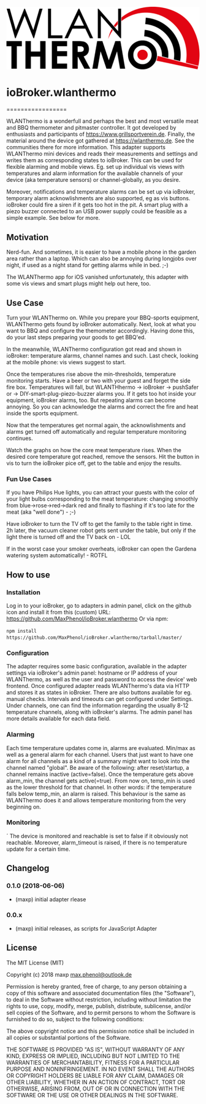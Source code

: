 ![Logo](admin/wlanthermo.png)
# ioBroker.wlanthermo
=================

WLANThermo is a wonderfull and perhaps the best and most versatile meat and BBQ thermometer and pitmaster controller. It got developed by enthusiasts and participants of https://www.grillsportverein.de. Finally, the material around the device got gathered at https://wlanthermo.de. See the communities there for more information.
This adapter supports WLANThermo mini devices and reads their measurements and settings and writes them as corresponding states to ioBroker. This can be used for flexible alarming and mobile views. Eg. set up individual vis views with temperatures and alarm information for the available channels of your device (aka temperature sensors) or channel-globally, as you desire.

Moreover, notifications and temperature alarms can be set up via ioBroker, temporary alarm acknowlishments are also supported, eg as vis buttons. ioBroker could fire a siren if it gets too hot in the pit. A smart plug with a piezo buzzer connected to an USB power supply could be feasible as a simple example. See below for more.

## Motivation

Nerd-fun. And sometimes, it is easier to have a mobile phone in the garden area rather than a laptop. Which can also be annoying during longjobs over night, if used as a night stand for getting alarms while in bed. ;-)

The WLANThermo app for iOS vanished unfortunately, this adapter with some vis views and smart plugs might help out here, too.

## Use Case

Turn your WLANThermo on. While you prepare your BBQ-sports equipment, WLANThermo gets found by ioBroker automatically. Next, look at what you want to BBQ and configure the themometer accordingly. Having done this, do your last steps preparing your goods to get BBQ'ed.

In the meanwhile, WLANThermo configuration got read and shown in ioBroker: temperature alarms, channel names and such. Last check, looking at the mobile phone: vis views suggest to start.

Once the temperatures rise above the min-thresholds, temperature monitoring starts. Have a beer or two with your guest and forget the side fire box. Temperatures will fall, but WLANTHhermo -> ioBroker -> pushSafer or -> DIY-smart-plug-piezo-buzzer alarms you. If it gets too hot inside your equipment, ioBroker alarms, too. But repeating alarms can become annoying. So you can acknowledge the alarms and correct the fire and heat inside the sports equipment.

Now that the temperatures get normal again, the acknowlishments and alarms get turned off automatically and regular temperature monitoring continues.

Watch the graphs on how the core meat temperature rises. When the desired core temperature got reached, remove the sensors. Hit the button in vis to turn the ioBroker pice off, get to the table and enjoy the results.

### Fun Use Cases

If you have Philips Hue lights, you can attract your guests with the color of your light bulbs corresponding to the meat temperature: changing smoothly from blue->rose->red->dark red and finally to flashing if it's too late for the meat (aka "well done") - ;-)

Have ioBroker to turn the TV off to get the family to the table right in time. 2h later, the vacuum cleaner robot gets sent under the table, but only if the light there is turned off and the TV back on - LOL

If in the worst case your smoker overheats, ioBroker can open the Gardena watering system automatically! - ROTFL


## How to use

### Installation

Log in to your ioBroker, go to adapters in admin panel, click on the github icon and install it from this (custom) URL: https://github.com/MaxPhenol/ioBroker.wlanthermo 
Or via npm:

```npm install https://github.com/MaxPhenol/ioBroker.wlanthermo/tarball/master/```


### Configuration

The adapter requires some basic configuration, available in the adapter settings via ioBroker's admin panel: hostname or IP address of your WLANThermo, as well as the user and password to access the device' web frontend.
Once configured adapter reads WLANThermo's data via HTTP and stores it as states in ioBroker. There are also buttons available for eg. manual checks. 
Intervals and timeouts can get configured under Settings.
Under channels, one can find the information regarding the usually 8-12 temperature channels, along with ioBroker's alarms. The admin panel has more details available for each data field.

### Alarming

Each time temperature updates come in, alarms are evaluated. Min/max as well as a general alarm for each channel. Users that just want to have one alarm for all channels as a kind of a summary might want to look into the channel named "global".
Be aware of the following: after reset/startup, a channel remains inactive (active=false). Once the temperature gets above alarm_min, the channel gets active(=true). From now on, temp_min is used as the lower threshold for that channel. In other words: if the temperature falls below temp_min, an alarm is raised. This behaviour is the same as WLANThermo does it and allows temperature monitoring from the very beginning on.

### Monitoring
´
The device is monitored and reachable is set to false if it obviously not reachable. Moreover, alarm_timeout is raised, if there is no temperature update for a certain time.


## Changelog

### 0.1.0 (2018-06-06)
* (maxp) initial adapter rlease

### 0.0.x
* (maxp) initial releases, as scripts for JavaScript Adapter

## License
The MIT License (MIT)

Copyright (c) 2018 maxp <max.phenol@outlook.de>

Permission is hereby granted, free of charge, to any person obtaining a copy
of this software and associated documentation files (the "Software"), to deal
in the Software without restriction, including without limitation the rights
to use, copy, modify, merge, publish, distribute, sublicense, and/or sell
copies of the Software, and to permit persons to whom the Software is
furnished to do so, subject to the following conditions:

The above copyright notice and this permission notice shall be included in
all copies or substantial portions of the Software.

THE SOFTWARE IS PROVIDED "AS IS", WITHOUT WARRANTY OF ANY KIND, EXPRESS OR
IMPLIED, INCLUDING BUT NOT LIMITED TO THE WARRANTIES OF MERCHANTABILITY,
FITNESS FOR A PARTICULAR PURPOSE AND NONINFRINGEMENT. IN NO EVENT SHALL THE
AUTHORS OR COPYRIGHT HOLDERS BE LIABLE FOR ANY CLAIM, DAMAGES OR OTHER
LIABILITY, WHETHER IN AN ACTION OF CONTRACT, TORT OR OTHERWISE, ARISING FROM,
OUT OF OR IN CONNECTION WITH THE SOFTWARE OR THE USE OR OTHER DEALINGS IN
THE SOFTWARE.
